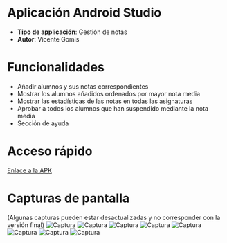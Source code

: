 # Aplicación Android Studio
- **Tipo de applicación**: Gestión de notas
- **Autor**: Vicente Gomis

# Funcionalidades
- Añadir alumnos y sus notas correspondientes
- Mostrar los alumnos añadidos ordenados por mayor nota media
- Mostrar las estadísticas de las notas en todas las asignaturas
- Aprobar a todos los alumnos que han suspendido mediante la nota media
- Sección de ayuda

# Acceso rápido
[Enlace a la APK](https://github.com/DrGomis/App01_M7/blob/master/app/release/StudentManager-VicenteGomis.apk)

# Capturas de pantalla
(Algunas capturas pueden estar desactualizadas y no corresponder con la versión final)
![Captura](https://github.com/DrGomis/App01_M7/blob/master/screenshots/sc_01.png)
![Captura](https://github.com/DrGomis/App01_M7/blob/master/screenshots/sc_02.png)
![Captura](https://github.com/DrGomis/App01_M7/blob/master/screenshots/sc_03.png)
![Captura](https://github.com/DrGomis/App01_M7/blob/master/screenshots/sc_04.png)
![Captura](https://github.com/DrGomis/App01_M7/blob/master/screenshots/sc_05.png)
![Captura](https://github.com/DrGomis/App01_M7/blob/master/screenshots/sc_06.png)
![Captura](https://github.com/DrGomis/App01_M7/blob/master/screenshots/sc_07.png)
![Captura](https://github.com/DrGomis/App01_M7/blob/master/screenshots/sc_08.png)

 
